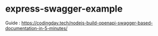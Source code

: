 # express-swagger-example

Guide : https://codingday.tech/nodejs-build-openapi-swagger-based-documentation-in-5-minutes/
